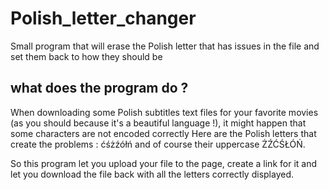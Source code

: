 # Polish_letter_changer
Small program that will erase the Polish letter that has issues in the file and set them back to how they should be

## what does the program do ? 
When downloading some Polish subtitles text files for your favorite movies (as you should because it's a beautiful language !), it might happen that some characters are not encoded correctly
Here are the Polish letters that create the problems : ćśżźółń and of course their uppercase ŻŹĆŚŁÓŃ.

So this program let you upload your file to the page, create a link for it and let you download the file back with all the letters correctly displayed.
